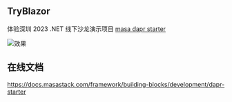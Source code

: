 ## TryBlazor
体验深圳 2023 .NET 线下沙龙演示项目 [masa dapr starter](https://github.com/masastack/MASA.Framework)

![效果](https://user-images.githubusercontent.com/23046289/226160552-2659417d-0971-4e02-a636-92780b278337.png)

## 在线文档
https://docs.masastack.com/framework/building-blocks/development/dapr-starter
